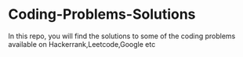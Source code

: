 # Coding-Problems-Solutions
In this repo, you will find the solutions to some of the coding problems available on Hackerrank,Leetcode,Google etc
